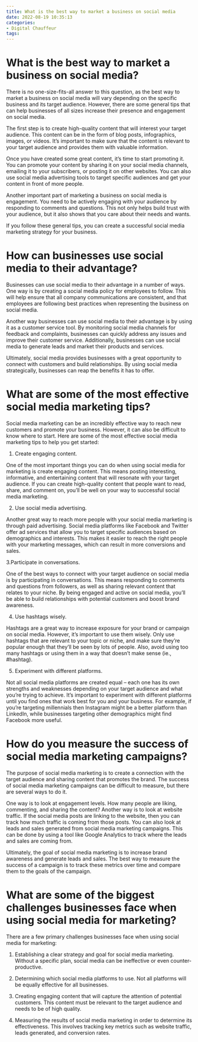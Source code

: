 ```yaml
---
title: What is the best way to market a business on social media 
date: 2022-08-19 10:35:13
categories:
- Digital Chauffeur
tags:
---
```



#  What is the best way to market a business on social media? 

There is no one-size-fits-all answer to this question, as the best way to market a business on social media will vary depending on the specific business and its target audience. However, there are some general tips that can help businesses of all sizes increase their presence and engagement on social media.

The first step is to create high-quality content that will interest your target audience. This content can be in the form of blog posts, infographics, images, or videos. It’s important to make sure that the content is relevant to your target audience and provides them with valuable information.

Once you have created some great content, it’s time to start promoting it. You can promote your content by sharing it on your social media channels, emailing it to your subscribers, or posting it on other websites. You can also use social media advertising tools to target specific audiences and get your content in front of more people.

Another important part of marketing a business on social media is engagement. You need to be actively engaging with your audience by responding to comments and questions. This not only helps build trust with your audience, but it also shows that you care about their needs and wants.

If you follow these general tips, you can create a successful social media marketing strategy for your business.

#  How can businesses use social media to their advantage? 

Businesses can use social media to their advantage in a number of ways. One way is by creating a social media policy for employees to follow. This will help ensure that all company communications are consistent, and that employees are following best practices when representing the business on social media.

Another way businesses can use social media to their advantage is by using it as a customer service tool. By monitoring social media channels for feedback and complaints, businesses can quickly address any issues and improve their customer service. Additionally, businesses can use social media to generate leads and market their products and services.

Ultimately, social media provides businesses with a great opportunity to connect with customers and build relationships. By using social media strategically, businesses can reap the benefits it has to offer.

#  What are some of the most effective social media marketing tips? 

Social media marketing can be an incredibly effective way to reach new customers and promote your business. However, it can also be difficult to know where to start. Here are some of the most effective social media marketing tips to help you get started:

1. Create engaging content.

One of the most important things you can do when using social media for marketing is create engaging content. This means posting interesting, informative, and entertaining content that will resonate with your target audience. If you can create high-quality content that people want to read, share, and comment on, you’ll be well on your way to successful social media marketing.

2. Use social media advertising.

Another great way to reach more people with your social media marketing is through paid advertising. Social media platforms like Facebook and Twitter offer ad services that allow you to target specific audiences based on demographics and interests. This makes it easier to reach the right people with your marketing messages, which can result in more conversions and sales.

3.Participate in conversations.

One of the best ways to connect with your target audience on social media is by participating in conversations. This means responding to comments and questions from followers, as well as sharing relevant content that relates to your niche. By being engaged and active on social media, you’ll be able to build relationships with potential customers and boost brand awareness.

4. Use hashtags wisely.

Hashtags are a great way to increase exposure for your brand or campaign on social media. However, it’s important to use them wisely. Only use hashtags that are relevant to your topic or niche, and make sure they’re popular enough that they’ll be seen by lots of people. Also, avoid using too many hashtags or using them in a way that doesn’t make sense (ie., #hashtag).

5. Experiment with different platforms.

Not all social media platforms are created equal – each one has its own strengths and weaknesses depending on your target audience and what you’re trying to achieve. It’s important to experiment with different platforms until you find ones that work best for you and your business. For example, if you’re targeting millennials then Instagram might be a better platform than LinkedIn, while businesses targeting other demographics might find Facebook more useful.

#  How do you measure the success of social media marketing campaigns? 

The purpose of social media marketing is to create a connection with the target audience and sharing content that promotes the brand. The success of social media marketing campaigns can be difficult to measure, but there are several ways to do it.

One way is to look at engagement levels. How many people are liking, commenting, and sharing the content? Another way is to look at website traffic. If the social media posts are linking to the website, then you can track how much traffic is coming from those posts. You can also look at leads and sales generated from social media marketing campaigns. This can be done by using a tool like Google Analytics to track where the leads and sales are coming from.

Ultimately, the goal of social media marketing is to increase brand awareness and generate leads and sales. The best way to measure the success of a campaign is to track these metrics over time and compare them to the goals of the campaign.

#  What are some of the biggest challenges businesses face when using social media for marketing?

There are a few primary challenges businesses face when using social media for marketing:

1. Establishing a clear strategy and goal for social media marketing. Without a specific plan, social media can be ineffective or even counter-productive.

2. Determining which social media platforms to use. Not all platforms will be equally effective for all businesses.

3. Creating engaging content that will capture the attention of potential customers. This content must be relevant to the target audience and needs to be of high quality.

4. Measuring the results of social media marketing in order to determine its effectiveness. This involves tracking key metrics such as website traffic, leads generated, and conversion rates.